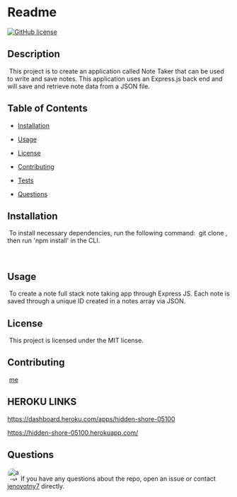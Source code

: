 # Readme
[![GitHub license](https://img.shields.io/badge/license-MIT-blue.svg)](https://github.com/jenovotny7)
## Description
​
This project is to create an application called Note Taker that can be used to write and save notes. This application uses an Express.js back end and will save and retrieve note data from a JSON file.
​
## Table of Contents
* [Installation](#installation) 
 
* [Usage](#usage) 
 
* [License](#license) 
 
* [Contributing](#contributing) 
 
* [Tests](#tests) 
 
* [Questions](#questions) 
 

## Installation
​
To install necessary dependencies, run the following command:
​
git clone <repo>, then run 'npm install' in the CLI.
  
​
## Usage
​
To create a note full stack note taking app through Express JS. Each note is saved through a unique ID created in a notes array via JSON.


## License
​
This project is licensed under the MIT license.
  
  
## Contributing
​
[me]('https://github.com/me') 


## HEROKU LINKS

https://dashboard.heroku.com/apps/hidden-shore-05100

https://hidden-shore-05100.herokuapp.com/



## Questions
​
<img src="https://avatars3.githubusercontent.com/u/66326058?v=4" alt="avatar" style="border-radius: 16px" width="30" />
​
If you have any questions about the repo, open an issue or contact [jenovotny7](https://github.com/jenovotny7) directly.
